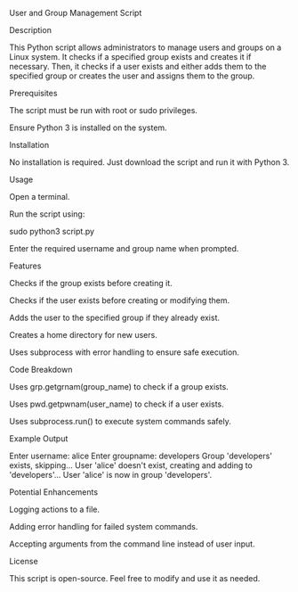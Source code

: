 User and Group Management Script

Description

This Python script allows administrators to manage users and groups on a Linux system. It checks if a specified group exists and creates it if necessary. Then, it checks if a user exists and either adds them to the specified group or creates the user and assigns them to the group.

Prerequisites

The script must be run with root or sudo privileges.

Ensure Python 3 is installed on the system.

Installation

No installation is required. Just download the script and run it with Python 3.

Usage

Open a terminal.

Run the script using:

sudo python3 script.py

Enter the required username and group name when prompted.

Features

Checks if the group exists before creating it.

Checks if the user exists before creating or modifying them.

Adds the user to the specified group if they already exist.

Creates a home directory for new users.

Uses subprocess with error handling to ensure safe execution.

Code Breakdown

Uses grp.getgrnam(group_name) to check if a group exists.

Uses pwd.getpwnam(user_name) to check if a user exists.

Uses subprocess.run() to execute system commands safely.

Example Output

Enter username: alice
Enter groupname: developers
Group 'developers' exists, skipping...
User 'alice' doesn't exist, creating and adding to 'developers'...
User 'alice' is now in group 'developers'.

Potential Enhancements

Logging actions to a file.

Adding error handling for failed system commands.

Accepting arguments from the command line instead of user input.

License

This script is open-source. Feel free to modify and use it as needed.
